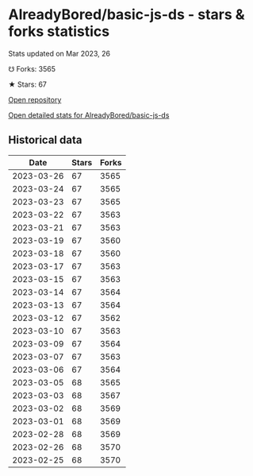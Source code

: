 # AlreadyBored/basic-js-ds - stars & forks statistics

Stats updated on Mar 2023, 26

☋ Forks: 3565

★ Stars: 67

[Open repository](https://github.com/AlreadyBored/basic-js-ds)

[Open detailed stats for AlreadyBored/basic-js-ds](https://reviewgithub.com/rep/AlreadyBored/basic-js-ds)

## Historical data
| Date | Stars | Forks |
|------|-------|-------|
| 2023-03-26 | 67 | 3565 | 
| 2023-03-24 | 67 | 3565 | 
| 2023-03-23 | 67 | 3565 | 
| 2023-03-22 | 67 | 3563 | 
| 2023-03-21 | 67 | 3563 | 
| 2023-03-19 | 67 | 3560 | 
| 2023-03-18 | 67 | 3560 | 
| 2023-03-17 | 67 | 3563 | 
| 2023-03-15 | 67 | 3563 | 
| 2023-03-14 | 67 | 3564 | 
| 2023-03-13 | 67 | 3564 | 
| 2023-03-12 | 67 | 3562 | 
| 2023-03-10 | 67 | 3563 | 
| 2023-03-09 | 67 | 3564 | 
| 2023-03-07 | 67 | 3563 | 
| 2023-03-06 | 67 | 3564 | 
| 2023-03-05 | 68 | 3565 | 
| 2023-03-03 | 68 | 3567 | 
| 2023-03-02 | 68 | 3569 | 
| 2023-03-01 | 68 | 3569 | 
| 2023-02-28 | 68 | 3569 | 
| 2023-02-26 | 68 | 3570 | 
| 2023-02-25 | 68 | 3570 | 

